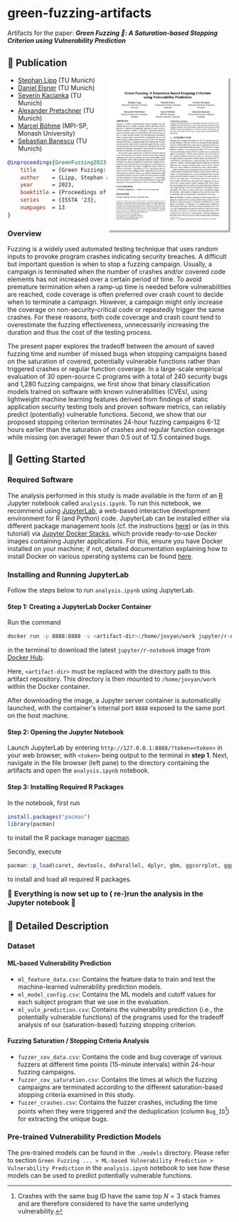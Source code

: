 # green-fuzzing-artifacts

Artifacts for the paper: ***Green Fuzzing :seedling:: A Saturation-based Stopping Criterion using Vulnerability Prediction***

## :seedling: Publication

<a href=""><img src="https://raw.githubusercontent.com/sphl/green-fuzzing-artifacts/main/paper_thumbnail.png" align="right" width="280"></a>

- [Stephan Lipp](https://www.cs.cit.tum.de/sse/lipp/) (TU Munich)
- [Daniel Elsner](https://www.cs.cit.tum.de/sse/elsner/) (TU Munich)
- [Severin Kacianka](https://www.cs.cit.tum.de/sse/kacianka/) (TU Munich)
- [Alexander Pretschner](https://www.cs.cit.tum.de/sse/pretschner/) (TU Munich)
- [Marcel Böhme](https://mboehme.github.io/) (MPI-SP, Monash University)
- [Sebastian Banescu](https://github.com/banescusebi) (TU Munich)

```bibtex
@inproceedings{GreenFuzzing2023,
    title     = {Green Fuzzing: A Saturation-based Stopping Criterion using Vulnerability Prediction},
    author    = {Lipp, Stephan and Elsner, Daniel and Kacianka, Severin and Pretschner, Alexander and B{\"o}hme, Marcel and Banescu, Sebastian},
    year      = 2023,
    booktitle = {Proceedings of the ACM SIGSOFT International Symposium on Software Testing and Analysis},
    series    = {ISSTA '23},
    numpages  = 13
}
```

### Overview

Fuzzing is a widely used automated testing technique that uses random inputs to provoke program crashes indicating security breaches. A difficult but important question is when to stop a fuzzing campaign. Usually, a campaign is terminated when the number of crashes and/or covered code elements has not increased over a certain period of time. To avoid premature termination when a ramp-up time is needed before vulnerabilities are reached, code coverage is often preferred over crash count to decide when to terminate a campaign. However, a campaign might only increase the coverage on non-security-critical code or repeatedly trigger the same crashes. For these reasons, both code coverage and crash count tend to overestimate the fuzzing effectiveness, unnecessarily increasing the duration and thus the cost of the testing process.

The present paper explores the tradeoff between the amount of saved fuzzing time and number of missed bugs when stopping campaigns based on the saturation of covered, potentially vulnerable functions rather than triggered crashes or regular function coverage. In a large-scale empirical evaluation of 30 open-source C programs with a total of 240 security bugs and 1,280 fuzzing campaigns, we first show that binary classification models trained on software with known vulnerabilities (CVEs), using lightweight machine learning features derived from findings of static application security testing tools and proven software metrics, can reliably predict (potentially) vulnerable functions. Second, we show that our proposed stopping criterion terminates 24-hour fuzzing campaigns 6-12 hours earlier than the saturation of crashes and regular function coverage while missing (on average) fewer than 0.5 out of 12.5 contained bugs.

## :seedling: Getting Started

### Required Software

The analysis performed in this study is made available in the form of an [R](https://www.r-project.org/about.html) Jupyter notebook called `analysis.ipynb`. To run this notebook, we recommend using [JupyterLab](https://jupyterlab.readthedocs.io/en/stable/getting_started/overview.html), a web-based interactive development environment for R (and Python) code. JupyterLab can be installed either via different package management tools (cf. the instructions [here](https://jupyterlab.readthedocs.io/en/stable/getting_started/installation.html)) or (as in this tutorial) via [Jupyter Docker Stacks](https://jupyter-docker-stacks.readthedocs.io/en/latest/), which provide ready-to-use Docker images containing Jupyter applications. For this, ensure you have Docker installed on your machine; if not, detailed documentation explaining how to install Docker on various operating systems can be found [here](https://docs.docker.com/get-docker/).

### Installing and Running JupyterLab

Follow the steps below to run `analysis.ipynb` using JupyterLab.

#### **Step 1:** Creating a JupyterLab Docker Container

Run the command

```bash
docker run -p 8888:8888 -v <artifact-dir>:/home/jovyan/work jupyter/r-notebook:latest
```

in the terminal to download the latest `jupyter/r-notebook` image from [Docker Hub](https://hub.docker.com/r/jupyter/scipy-notebook).

Here, `<artifact-dir>` must be replaced with the directory path to this artifact repository. This directory is then mounted to `/home/jovyan/work` within the Docker container.

After downloading the image, a Jupyter server container is automatically launched, with the container's internal port `8888` exposed to the same port on the host machine.

#### **Step 2:** Opening the Jupyter Notebook

Launch JupyterLab by entering `http://127.0.0.1:8888/?token=<token>` in your web browser, with `<token>` being output to the terminal in **step 1**. Next, navigate in the file browser (left pane) to the directory containing the artifacts and open the `analysis.ipynb` notebook.

#### **Step 3:** Installing Required R Packages

In the notebook, first run

```r
install.packages("pacman")
library(pacman)
```

to install the R package manager [pacman](https://www.rdocumentation.org/packages/pacman/versions/0.5.1).

Secondly, execute

```r
pacman::p_load(caret, devtools, doParallel, dplyr, gbm, ggcorrplot, ggplot2, ggtext, kernlab, Metrics, modelr, parallel, plotROC, pROC, randomForest, RColorBrewer, scales, stringr, tidyr, tidyverse)
```

to install and load all required R packages.

<font size=3>:tada: **Everything is now set up to ( re-)run the analysis in the Jupyter notebook** :tada:</font>

## :seedling: Detailed Description

### Dataset

#### ML-based Vulnerability Prediction

- `ml_feature_data.csv`: Contains the feature data to train and test the machine-learned vulnerability prediction models.
- `ml_model_config.csv`: Contains the ML models and cutoff values for each subject program that we use in the evaluation.
- `ml_vuln_prediction.csv`: Contains the vulnerability prediction (i.e., the potentially vulnerable functions) of the programs used for the tradeoff analysis of our (saturation-based) fuzzing stopping criterion.

#### Fuzzing Saturation / Stopping Criteria Analysis

- `fuzzer_cov_data.csv`: Contains the code and bug coverage of various fuzzers at different time points (15-minute intervals) within 24-hour fuzzing campaigns.
- `fuzzer_cov_saturation.csv`: Contains the times at which the fuzzing campaigns are terminated according to the different saturation-based stopping criteria examined in this study.
- `fuzzer_crashes.csv`: Contains the fuzzer crashes, including the time points when they were triggered and the deduplication (column `Bug_ID`[^1]) for extracting the unique bugs.

### Pre-trained Vulnerability Prediction Models

The pre-trained models can be found in the `./models` directory. Please refer to section `Green Fuzzing ... > ML-based Vulnerability Prediction > Vulnerability Prediction` in the `analysis.ipynb` notebook to see how these models can be used to predict potentially vulnerable functions.

[^1]: Crashes with the same bug ID have the same top $N=3$ stack frames and are therefore considered to have the same underlying vulnerability.
